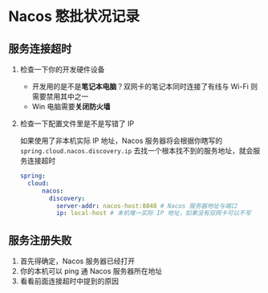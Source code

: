 # Nacos 憨批状况记录
## 服务连接超时
1. 检查一下你的开发硬件设备
    * 开发用的是不是**笔记本电脑**？双网卡的笔记本同时连接了有线与 Wi-Fi 则需要禁用其中之一
    * Win 电脑需要**关闭防火墙**
2. 检查一下配置文件里是不是写错了 IP 

    如果使用了非本机实际 IP 地址，Nacos 服务器将会根据你瞎写的 ```spring.cloud.nacos.discovery.ip``` 去找一个根本找不到的服务地址，就会服务连接超时
    ```yml
    spring:
      cloud:
          nacos:
            discovery: 
              server-addr: nacos-host:8848 # Nacos 服务器地址与端口
              ip: local-host # 本机唯一实际 IP 地址，如果没有双网卡可以不写
    ```
## 服务注册失败
1. 首先得确定，Nacos 服务器已经打开
2. 你的本机可以 ping 通 Nacos 服务器所在地址
3. 看看前面连接超时中提到的原因
